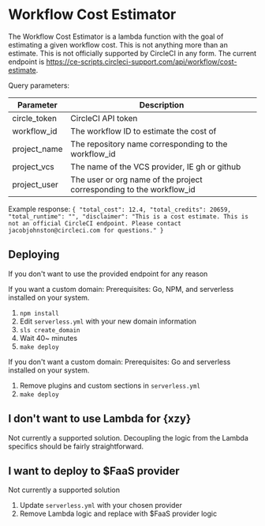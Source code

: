 
# Workflow Cost Estimator

The Workflow Cost Estimator is a lambda function with the goal of estimating a given workflow cost. This is not anything more than an estimate. This is not officially supported by CircleCI in any form. The current endpoint is https://ce-scripts.circleci-support.com/api/workflow/cost-estimate.


Query parameters:

| Parameter | Description |
|--|--|
| circle_token | CircleCI API token |
| workflow_id | The workflow ID to estimate the cost of |
| project_name | The repository name corresponding to the workflow_id |
| project_vcs | The name of the VCS provider, IE gh or github |
| project_user | The user or org name of the project corresponding to the workflow_id |

Example response:
`{
    "total_cost": 12.4,
    "total_credits": 20659,
    "total_runtime": "",
    "disclaimer": "This is a cost estimate. This is not an official CircleCI endpoint. Please contact jacobjohnston@circleci.com for questions."
}`


## Deploying

If you don't want to use the provided endpoint for any reason

If you want a custom domain:
Prerequisites: Go, NPM, and serverless installed on your system.

 1. `npm install`
 2. Edit `serverless.yml` with your new domain information
 3. `sls create_domain`
 4. Wait 40~ minutes
 5. `make deploy`

If you don't want a custom domain:
Prerequisites: Go and serverless installed on your system.

 1. Remove plugins and custom sections in `serverless.yml`
 2. `make deploy`

## I don't want to use Lambda for {xzy}
Not currently a supported solution. Decoupling the logic from the Lambda specifics should be fairly straightforward. 

## I want to deploy to $FaaS provider
Not currently a supported solution
 1. Update `serverless.yml` with your chosen provider
 2. Remove Lambda logic and replace with $FaaS provider logic
